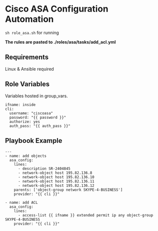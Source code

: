 Cisco ASA Configuration Automation
=========

```sh role_asa.sh``` for running

**The rules are pasted to ./roles/asa/tasks/add_acl.yml**

Requirements
------------

Linux & Ansible required

Role Variables
--------------

Variables hosted in group_vars. 

```
ifname: inside
cli:
  username: "ciscoasa"
  password: "{{ password }}"
  authorize: yes
  auth_pass: "{{ auth_pass }}"
```

Playbook Example
----------------

```
---
- name: add objects
  asa_config:
    lines:
      - description SR-2404845
      - network-object host 195.82.136.8
      - network-object host 195.82.136.10
      - network-object host 195.82.136.11
      - network-object host 195.82.136.12
    parents: ['object-group network SKYPE-4-BUSINESS']
    provider: "{{ cli }}"

- name: add ACL
  asa_config:
    lines:
      - access-list {{ ifname }} extended permit ip any object-group SKYPE-4-BUSINESS
    provider: "{{ cli }}"
```
